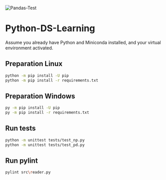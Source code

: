 
![Pandas-Test](https://github.com/awilliamson1889/Python-DS-Learning/workflows/Pandas-Test/badge.svg)


# Python-DS-Learning
 
Assume you already have Python and Miniconda installed, and your virtual environment activated.
## Preparation Linux

```bash
python -m pip install -U pip
python -m pip install -r requirements.txt
```

## Preparation Windows

```bash
py -m pip install -U pip
py -m pip install -r requirements.txt
```

## Run tests
```bash
python -m unittest tests/test_np.py
python -m unittest tests/test_pd.py
```
## Run pylint
```bash
pylint src\reader.py
```
